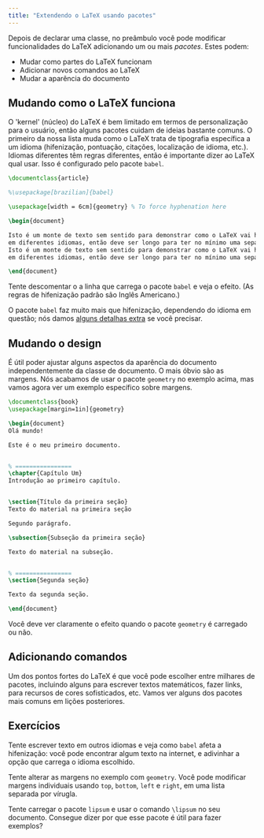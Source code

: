 ```yaml
---
title: "Extendendo o LaTeX usando pacotes"
---
```


Depois de declarar uma classe, no preâmbulo você pode modificar funcionalidades
do LaTeX adicionando um ou mais _pacotes_. Estes podem:

- Mudar como partes do LaTeX funcionam
- Adicionar novos comandos ao LaTeX
- Mudar a aparência do documento

## Mudando como o LaTeX funciona

O 'kernel' (núcleo) do LaTeX é bem limitado em termos de personalização para o
usuário, então alguns pacotes cuidam de ideias bastante comuns.  O primeiro da
nossa lista muda como o LaTeX trata de tipografia específica a um idioma
(hifenização, pontuação, citações, localização de idioma, etc.).  Idiomas
diferentes têm regras diferentes, então é importante dizer ao LaTeX qual usar.
Isso é configurado pelo pacote `babel`.

```latex
\documentclass{article}

%\usepackage[brazilian]{babel}

\usepackage[width = 6cm]{geometry} % To force hyphenation here

\begin{document}

Isto é um monte de texto sem sentido para demonstrar como o LaTeX vai hifenizar texto
em diferentes idiomas, então deve ser longo para ter no mínimo uma separação silábica.
Isto é um monte de texto sem sentido para demonstrar como o LaTeX vai hifenizar texto
em diferentes idiomas, então deve ser longo para ter no mínimo uma separação silábica.

\end{document}
```

Tente descomentar o a linha que carrega o pacote `babel` e veja o efeito. (As
regras de hifenização padrão são Inglês Americano.)

O pacote `babel` faz muito mais que hifenização, dependendo do idioma em
questão; nós damos [alguns detalhas extra](pt/more-06) se você precisar.

## Mudando o design

É útil poder ajustar alguns aspectos da aparência do documento independentemente
da classe de documento.  O mais óbvio são as margens.  Nós acabamos de usar o
pacote `geometry` no exemplo acima, mas vamos agora ver um exemplo específico
sobre margens.

```latex
\documentclass{book}
\usepackage[margin=1in]{geometry}

\begin{document}
Olá mundo!

Este é o meu primeiro documento.


% ================
\chapter{Capítulo Um}
Introdução ao primeiro capítulo.


\section{Título da primeira seção}
Texto do material na primeira seção

Segundo parágrafo.

\subsection{Subseção da primeira seção}

Texto do material na subseção.


% ================
\section{Segunda seção}

Texto da segunda seção.

\end{document}
```

Você deve ver claramente o efeito quando o pacote `geometry` é carregado ou não.

## Adicionando comandos

Um dos pontos fortes do LaTeX é que você pode escolher entre milhares de
pacotes, incluindo alguns para escrever textos matemáticos, fazer links, para
recursos de cores sofisticados, etc.  Vamos ver alguns dos pacotes mais comuns
em lições posteriores.

## Exercícios

Tente escrever texto em outros idiomas e veja como `babel` afeta a hifenização:
você pode encontrar algum texto na internet, e adivinhar a opção que carrega o
idioma escolhido.

Tente alterar as margens no exemplo com `geometry`.  Você pode modificar margens
individuais usando `top`, `bottom`, `left` e `right`, em uma lista separada por
vírugla.

Tente carregar o pacote `lipsum` e usar o comando `\lipsum` no seu documento.
Consegue dizer por que esse pacote é útil para fazer exemplos?
